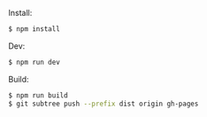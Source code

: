 Install:
```bash
$ npm install
```

Dev:
```bash
$ npm run dev
```

Build:
```bash
$ npm run build
$ git subtree push --prefix dist origin gh-pages
```
